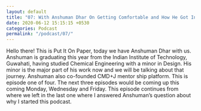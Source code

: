```yaml
---
layout: default
title: "07: With Anshuman Dhar On Getting Comfortable and How He Got Into Design"
date: 2020-06-12 15:15:15 +0530
categories: Podcast
permalink: "/podcast/07/"
---
```

Hello there! This is Put It On Paper, today we have Anshuman Dhar with us. Anshuman is graduating this year from the Indian Institute of Technology, Guwahati, having studied Chemical Engineering with a minor in Design. His minor is the major part of his work now and we will be talking about that journey. Anshuman also co-founded CMD+J mentor ship platform. This is episode one of four. The next three episodes would be coming up this coming Monday, Wednesday and Friday. This episode continues from where we left in the last one where I answered Anshuman’s question about why I started this podcast.